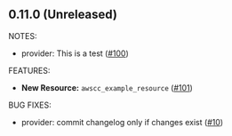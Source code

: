 ## 0.11.0 (Unreleased)

NOTES:
* provider: This is a test ([#100](https://github.com/anGie44/terraform-provider-awscc/issues/100))

FEATURES:
* **New Resource:** `awscc_example_resource` ([#101](https://github.com/anGie44/terraform-provider-awscc/issues/101))

BUG FIXES:
* provider: commit changelog only if changes exist ([#10](https://github.com/anGie44/terraform-provider-awscc/issues/10))